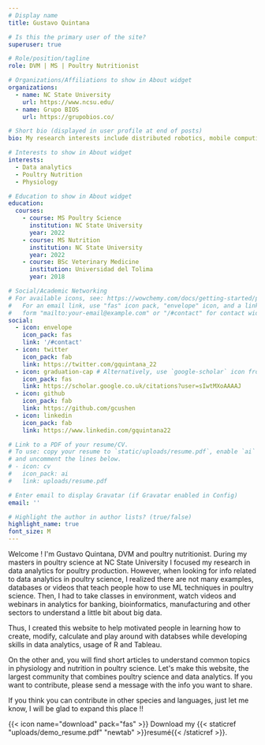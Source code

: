 ```yaml
---
# Display name
title: Gustavo Quintana

# Is this the primary user of the site?
superuser: true

# Role/position/tagline
role: DVM | MS | Poultry Nutritionist

# Organizations/Affiliations to show in About widget
organizations:
  - name: NC State University
    url: https://www.ncsu.edu/
  - name: Grupo BIOS
    url: https://grupobios.co/

# Short bio (displayed in user profile at end of posts)
bio: My research interests include distributed robotics, mobile computing and programmable matter.

# Interests to show in About widget
interests:
  - Data analytics
  - Poultry Nutrition
  - Physiology

# Education to show in About widget
education:
  courses:
    - course: MS Poultry Science
      institution: NC State University
      year: 2022
    - course: MS Nutrition
      institution: NC State University
      year: 2022
    - course: BSc Veterinary Medicine
      institution: Universidad del Tolima
      year: 2018

# Social/Academic Networking
# For available icons, see: https://wowchemy.com/docs/getting-started/page-builder/#icons
#   For an email link, use "fas" icon pack, "envelope" icon, and a link in the
#   form "mailto:your-email@example.com" or "/#contact" for contact widget.
social:
  - icon: envelope
    icon_pack: fas
    link: '/#contact'
  - icon: twitter
    icon_pack: fab
    link: https://twitter.com/gquintana_22
  - icon: graduation-cap # Alternatively, use `google-scholar` icon from `ai` icon pack
    icon_pack: fas
    link: https://scholar.google.co.uk/citations?user=sIwtMXoAAAAJ
  - icon: github
    icon_pack: fab
    link: https://github.com/gcushen
  - icon: linkedin
    icon_pack: fab
    link: https://www.linkedin.com/gquintana22

# Link to a PDF of your resume/CV.
# To use: copy your resume to `static/uploads/resume.pdf`, enable `ai` icons in `params.toml`,
# and uncomment the lines below.
# - icon: cv
#   icon_pack: ai
#   link: uploads/resume.pdf

# Enter email to display Gravatar (if Gravatar enabled in Config)
email: ''

# Highlight the author in author lists? (true/false)
highlight_name: true
font_size: M
---
```


Welcome ! I'm Gustavo Quintana, DVM and poultry nutritionist. During my masters in poultry science at NC State University I focused my research in data analytics for poultry production. However, when looking for info related to data analytics in poultry science, I realized there are not many examples, databases or videos that teach people how to use ML techniques in poultry science. Then, I had to take classes in environment, watch videos and webinars in analytics for banking, bioinformatics, manufacturing  and other sectors to understand a little bit about big data.

Thus, I created this website to help motivated people in learning how to create, modify, calculate and play around with databses while developing skills in data analytics, usage of R and Tableau.

On the other and, you will find short articles to understand common topics in physiology and nutrition in poultry science. Let's make this website, the largest community that combines poultry science and data analytics. If you want to contribute, please send a message with the info you want to share.

If you think you can contribute in other species and languages, just let me know, I will be glad to expand this place !!

{{< icon name="download" pack="fas" >}} Download my {{< staticref "uploads/demo_resume.pdf" "newtab" >}}resumé{{< /staticref >}}.
